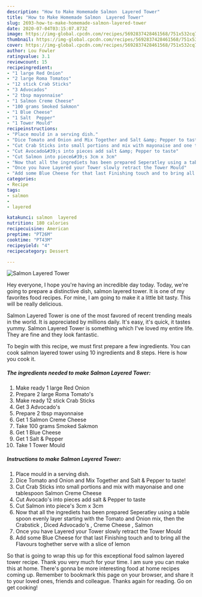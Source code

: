```yaml
---
description: "How to Make Homemade Salmon  Layered Tower"
title: "How to Make Homemade Salmon  Layered Tower"
slug: 2693-how-to-make-homemade-salmon-layered-tower
date: 2020-07-04T03:15:07.873Z
image: https://img-global.cpcdn.com/recipes/5692837428461568/751x532cq70/salmon-layered-tower-recipe-main-photo.jpg
thumbnail: https://img-global.cpcdn.com/recipes/5692837428461568/751x532cq70/salmon-layered-tower-recipe-main-photo.jpg
cover: https://img-global.cpcdn.com/recipes/5692837428461568/751x532cq70/salmon-layered-tower-recipe-main-photo.jpg
author: Lou Fowler
ratingvalue: 3.1
reviewcount: 15
recipeingredient:
- "1 large Red Onion"
- "2 large Roma Tomatos"
- "12 stick Crab Sticks"
- "3 Advocados"
- "2 tbsp mayonnaise"
- "1 Salmon Creme Cheese"
- "100 grams Smoked Sakmon"
- "1 Blue Cheese"
- "1 Salt  Pepper"
- "1 Tower Mould"
recipeinstructions:
- "Place mould in a serving dish."
- "Dice Tomato and Onion and Mix Together and Salt &amp; Pepper to taste!"
- "Cut Crab Sticks into small portions and mix with mayonaise and one tablespoon Salmon Creme Cheese"
- "Cut Avocado&#39;s into pieces add salt &amp; Pepper to taste"
- "Cut Salmon into piece&#39;s 3cm x 3cm"
- "Now that all the ingrediets has been prepared Seperatley using a table spoon evenly layer starting with the Tomato and Onion mix, then the Crabstick , Diced Advocado&#39;s , Creme Cheese , Salmon"
- "Once you have Layered your Tower slowly retract the Tower Mould"
- "Add some Blue Cheese for that last Finishing touch and to bring all the Flavours toghether serve with a slice of lemon"
categories:
- Recipe
tags:
- salmon
- 
- layered

katakunci: salmon  layered 
nutrition: 180 calories
recipecuisine: American
preptime: "PT26M"
cooktime: "PT43M"
recipeyield: "4"
recipecategory: Dessert

---
```



![Salmon  Layered Tower](https://img-global.cpcdn.com/recipes/5692837428461568/751x532cq70/salmon-layered-tower-recipe-main-photo.jpg)

Hey everyone, I hope you're having an incredible day today. Today, we're going to prepare a distinctive dish, salmon  layered tower. It is one of my favorites food recipes. For mine, I am going to make it a little bit tasty. This will be really delicious.



Salmon  Layered Tower is one of the most favored of recent trending meals in the world. It is appreciated by millions daily. It's easy, it's quick, it tastes yummy. Salmon  Layered Tower is something which I've loved my entire life. They are fine and they look fantastic.


To begin with this recipe, we must first prepare a few ingredients. You can cook salmon  layered tower using 10 ingredients and 8 steps. Here is how you cook it.

<!--inarticleads1-->

##### The ingredients needed to make Salmon  Layered Tower:

1. Make ready 1 large Red Onion
1. Prepare 2 large Roma Tomato&#39;s
1. Make ready 12 stick Crab Sticks
1. Get 3 Advocado&#39;s
1. Prepare 2 tbsp mayonnaise
1. Get 1 Salmon Creme Cheese
1. Take 100 grams Smoked Sakmon
1. Get 1 Blue Cheese
1. Get 1 Salt &amp; Pepper
1. Take 1 Tower Mould




<!--inarticleads2-->

##### Instructions to make Salmon  Layered Tower:

1. Place mould in a serving dish.
1. Dice Tomato and Onion and Mix Together and Salt &amp; Pepper to taste!
1. Cut Crab Sticks into small portions and mix with mayonaise and one tablespoon Salmon Creme Cheese
1. Cut Avocado&#39;s into pieces add salt &amp; Pepper to taste
1. Cut Salmon into piece&#39;s 3cm x 3cm
1. Now that all the ingrediets has been prepared Seperatley using a table spoon evenly layer starting with the Tomato and Onion mix, then the Crabstick , Diced Advocado&#39;s , Creme Cheese , Salmon
1. Once you have Layered your Tower slowly retract the Tower Mould
1. Add some Blue Cheese for that last Finishing touch and to bring all the Flavours toghether serve with a slice of lemon




So that is going to wrap this up for this exceptional food salmon  layered tower recipe. Thank you very much for your time. I am sure you can make this at home. There's gonna be more interesting food at home recipes coming up. Remember to bookmark this page on your browser, and share it to your loved ones, friends and colleague. Thanks again for reading. Go on get cooking!

